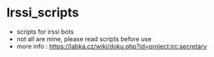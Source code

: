 # Irssi_scripts
- scripts for irssi bots
- not all are mine, please read scripts before use
- more info : https://labka.cz/wiki/doku.php?id=project:irc:secretary
